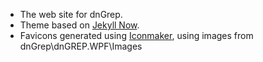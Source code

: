 - The web site for dnGrep.
- Theme based on [Jekyll Now](https://github.com/jekyll/jekyll).
- Favicons generated using [Iconmaker](https://github.com/Inedo/iconmaker), using images from dnGrep\dnGREP.WPF\Images
